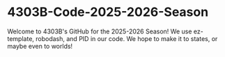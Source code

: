 # 4303B-Code-2025-2026-Season
Welcome to 4303B's GitHub for the 2025-2026 Season! We use ez-template, robodash, and PID in our code. We hope to make it to states, or maybe even to worlds!
